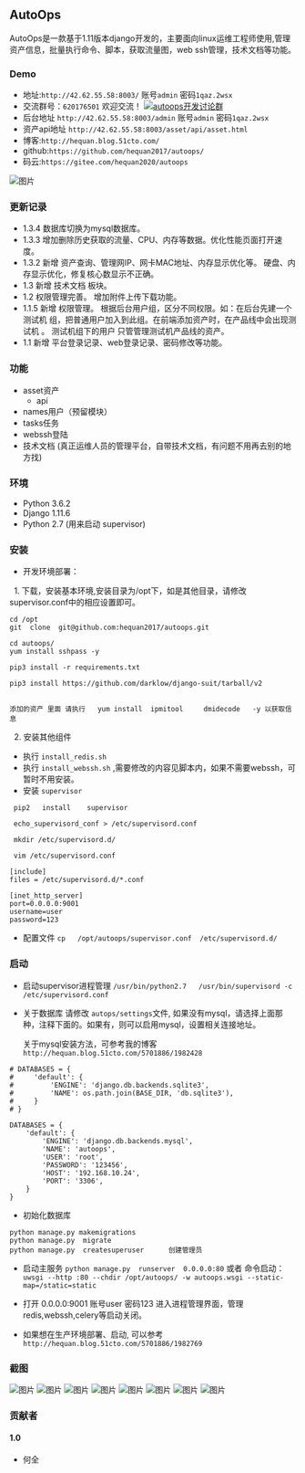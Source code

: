 ## AutoOps

AutoOps是一款基于1.11版本django开发的，主要面向linux运维工程师使用,管理资产信息，批量执行命令、脚本，获取流量图，web ssh管理，技术文档等功能。



###  Demo

  -  地址:`http://42.62.55.58:8003/`        账号`admin`      密码`1qaz.2wsx`
  -  交流群号：`620176501`   欢迎交流！   <a target="_blank" href="//shang.qq.com/wpa/qunwpa?idkey=bbe5716e8bd2075cb27029bd5dd97e22fc4d83c0f61291f47ed3ed6a4195b024"><img border="0" src="https://github.com/hequan2017/cmdb/blob/master/static/img/group.png"  alt="autoops开发讨论群" title="autoops开发讨论群"></a>
  -  后台地址 `http://42.62.55.58:8003/admin`     账号`admin`   密码`1qaz.2wsx`
  -  资产api地址 `http://42.62.55.58:8003/asset/api/asset.html`
  -  博客:`http://hequan.blog.51cto.com/`
  -  github:`https://github.com/hequan2017/autoops/`
  -  码云:`https://gitee.com/hequan2020/autoops`

  
![图片](https://github.com/hequan2017/autoops/blob/master/static/demo/autuops.png)  


### 更新记录
  -  1.3.4  数据库切换为mysql数据库。
  -  1.3.3  增加删除历史获取的流量、CPU、内存等数据。优化性能页面打开速度。
  -  1.3.2  新增 资产查询、管理网IP、网卡MAC地址、内存显示优化等。 硬盘、内存显示优化，修复核心数显示不正确。
  -  1.3    新增 技术文档 板块。
  -  1.2    权限管理完善。 增加附件上传下载功能。
  -  1.1.5  新增 权限管理。 根据后台用户组，区分不同权限。如：在后台先建一个 测试机 组，把普通用户加入到此组。在前端添加资产时，在产品线中会出现测试机 。 测试机组下的用户 只管管理测试机产品线的资产。             
  -  1.1    新增 平台登录记录、web登录记录、密码修改等功能。


###  功能
  - asset资产
    - api
  - names用户（预留模块）
  - tasks任务
  - webssh登陆
  - 技术文档 (真正运维人员的管理平台，自带技术文档，有问题不用再去别的地方找)

### 环境
   * Python 3.6.2 
   * Django 1.11.6
   * Python  2.7  (用来启动 supervisor)
   
### 安装 

   * 开发环境部署：
   
   
   1. 下载，安装基本环境,安装目录为/opt下，如是其他目录，请修改supervisor.conf中的相应设置即可。
 ```
 cd /opt
 git  clone  git@github.com:hequan2017/autoops.git

cd autoops/
yum install sshpass -y

pip3 install -r requirements.txt     

pip3 install https://github.com/darklow/django-suit/tarball/v2


```
    添加的资产 里面 请执行   yum install  ipmitool     dmidecode   -y 以获取信息
  
    2. 安装其他组件
 
 * 执行 `install_redis.sh` 
 * 执行 `install_webssh.sh` ,需要修改的内容见脚本内，如果不需要webssh，可暂时不用安装。
 * 安装 `supervisor  `
 
```
 pip2   install    supervisor   
 
 echo_supervisord_conf > /etc/supervisord.conf 
 
 mkdir /etc/supervisord.d/
``` 
  
  
``` 
 vim /etc/supervisord.conf
 
[include]
files = /etc/supervisord.d/*.conf

[inet_http_server] 
port=0.0.0.0:9001 
username=user
password=123
``` 
 * 配置文件  `cp   /opt/autoops/supervisor.conf  /etc/supervisord.d/`
 

### 启动

  * 启动supervisor进程管理  `/usr/bin/python2.7   /usr/bin/supervisord -c /etc/supervisord.conf`
  * 关于数据库 请修改 `autops/settings`文件, 如果没有mysql，请选择上面那种，注释下面的。如果有，则可以启用mysql，设置相关连接地址。
  
    关于mysql安装方法，可参考我的博客 `http://hequan.blog.51cto.com/5701886/1982428`
``` 
# DATABASES = {
#     'default': {
#         'ENGINE': 'django.db.backends.sqlite3',
#         'NAME': os.path.join(BASE_DIR, 'db.sqlite3'),
#     }
# }

DATABASES = {
    'default': {
        'ENGINE': 'django.db.backends.mysql',
        'NAME': 'autoops',
        'USER': 'root',
        'PASSWORD': '123456',
        'HOST': '192.168.10.24',
        'PORT': '3306',
    }
}

```
  * 初始化数据库
```
python manage.py makemigrations
python manage.py  migrate
python manage.py  createsuperuser      创建管理员
``` 
  
  
  * 启动主服务     `python manage.py  runserver  0.0.0.0:80`  或者   命令启动： `uwsgi --http :80 --chdir /opt/autoops/ -w autoops.wsgi --static-map=/static=static   `
  * 打开   0.0.0.0:9001  账号user  密码123    进入进程管理界面，管理redis,webssh,celery等启动关闭。

  *  如果想在生产环境部署、启动, 可以参考 `http://hequan.blog.51cto.com/5701886/1982769`
  

### 截图
![图片](https://github.com/hequan2017/autoops/blob/master/static/demo/1.png)
![图片](https://github.com/hequan2017/autoops/blob/master/static/demo/2.png)
![图片](https://github.com/hequan2017/autoops/blob/master/static/demo/3.png)
![图片](https://github.com/hequan2017/autoops/blob/master/static/demo/4.png)
![图片](https://github.com/hequan2017/autoops/blob/master/static/demo/5.png)
![图片](https://github.com/hequan2017/autoops/blob/master/static/demo/6.png)
![图片](https://github.com/hequan2017/autoops/blob/master/static/demo/7.png)
![图片](https://github.com/hequan2017/autoops/blob/master/static/demo/8.png)


### 贡献者

#### 1.0
- 何全
